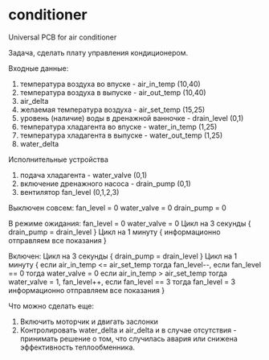 # conditioner
Universal PCB for air conditioner

Задача, сделать плату управления кондиционером.

Входные данные:
1) температура воздуха во впуске - air_in_temp (10,40)
2) температура воздуха в выпуске - air_out_temp (10,40)
3) air_delta
4) желаемая температура воздуха - air_set_temp (15,25)
5) уровень (наличие) воды в дренажной ванночке - drain_level (0,1)
6) температура хладагента во впуске - water_in_temp (1,25)
7) температура хладагента в выпуске - water_out_temp (1,25)
8) water_delta

Исполнительные устройства
1) подача хладагента - water_valve (0,1)
2) включение дренажного насоса - drain_pump (0,1)
3) вентилятор fan_level (0,1,2,3)

Выключен совсем:
fan_level = 0
water_valve = 0
drain_pump = 0

В режиме ожидания:
fan_level = 0
water_valve = 0
Цикл на 3 секунды {
  drain_pump = drain_level
}
Цикл на 1 минуту {
  информационно отправляем все показания
}

Включен:
Цикл на 3 секунды {
  drain_pump = drain_level
}
Цикл на 1 минуту {
  если air_in_temp <= air_set_temp тогда fan_level--, если fan_level == 0 тогда water_valve = 0
  если air_in_temp > air_set_temp тогда water_valve = 1, fan_level++, если fan_level == 3 тогда fan_level = 3
  информационно отправляем все показания
}

Что можно сделать еще:
1) Включить моторчик и двигать заслонки
2) Контролировать water_delta и air_delta и в случае отсутствия - принимать решение о том, что случилась авария или снижена эффективность теплообменника.
